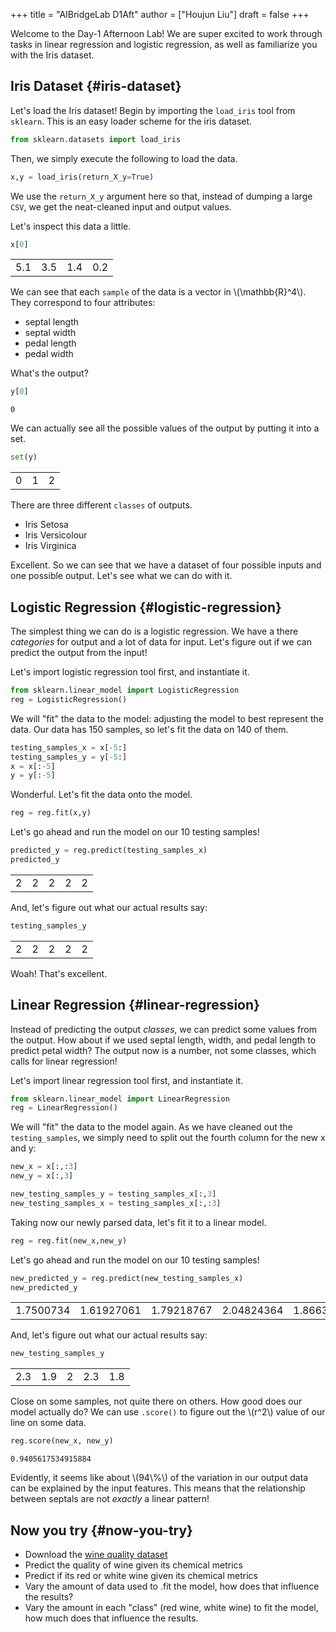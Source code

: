 +++
title = "AIBridgeLab D1Aft"
author = ["Houjun Liu"]
draft = false
+++

Welcome to the Day-1 Afternoon Lab! We are super excited to work through tasks in linear regression and logistic regression, as well as familiarize you with the Iris dataset.


## Iris Dataset {#iris-dataset}

Let's load the Iris dataset! Begin by importing the `load_iris` tool from `sklearn`. This is an easy loader scheme for the iris dataset.

```python
from sklearn.datasets import load_iris
```

Then, we simply execute the following to load the data.

```python
x,y = load_iris(return_X_y=True)
```

We use the `return_X_y` argument here so that, instead of dumping a large `CSV`, we get the neat-cleaned input and output values.

Let's inspect this data a little.

```python
x[0]
```

|     |     |     |     |
|-----|-----|-----|-----|
| 5.1 | 3.5 | 1.4 | 0.2 |

We can see that each `sample` of the data is a vector in \\(\mathbb{R}^4\\). They correspond to four attributes:

-   septal length
-   septal width
-   pedal length
-   pedal width

What's the output?

```python
y[0]
```

```text
0
```

We can actually see all the possible values of the output by putting it into a set.

```python
set(y)
```

|   |   |   |
|---|---|---|
| 0 | 1 | 2 |

There are three different `classes` of outputs.

-   Iris Setosa
-   Iris Versicolour
-   Iris Virginica

Excellent. So we can see that we have a dataset of four possible inputs and one possible output. Let's see what we can do with it.


## Logistic Regression {#logistic-regression}

The simplest thing we can do is a logistic regression. We have a there _categories_ for output and a lot of data for input. Let's figure out if we can predict the output from the input!

Let's import logistic regression tool first, and instantiate it.

```python
from sklearn.linear_model import LogisticRegression
reg = LogisticRegression()
```

We will "fit" the data to the model: adjusting the model to best represent the data. Our data has 150 samples, so let's fit the data on 140 of them.

```python
testing_samples_x = x[-5:]
testing_samples_y = y[-5:]
x = x[:-5]
y = y[:-5]
```

Wonderful. Let's fit the data onto the model.

```python
reg = reg.fit(x,y)
```

Let's go ahead and run the model on our 10 testing samples!

```python
predicted_y = reg.predict(testing_samples_x)
predicted_y
```

|   |   |   |   |   |
|---|---|---|---|---|
| 2 | 2 | 2 | 2 | 2 |

And, let's figure out what our actual results say:

```python
testing_samples_y
```

|   |   |   |   |   |
|---|---|---|---|---|
| 2 | 2 | 2 | 2 | 2 |

Woah! That's excellent.


## Linear Regression {#linear-regression}

Instead of predicting the output _classes_, we can predict some values from the output. How about if we used septal length, width, and pedal length to predict petal width? The output now is a number, not some classes, which calls for linear regression!

Let's import linear regression tool first, and instantiate it.

```python
from sklearn.linear_model import LinearRegression
reg = LinearRegression()
```

We will "fit" the data to the model again. As we have cleaned out the `testing_samples`, we simply need to split out the fourth column for the new x and y:

```python
new_x = x[:,:3]
new_y = x[:,3]

new_testing_samples_y = testing_samples_x[:,3]
new_testing_samples_x = testing_samples_x[:,:3]
```

Taking now our newly parsed data, let's fit it to a linear model.

```python
reg = reg.fit(new_x,new_y)
```

Let's go ahead and run the model on our 10 testing samples!

```python
new_predicted_y = reg.predict(new_testing_samples_x)
new_predicted_y
```

|           |            |            |            |            |
|-----------|------------|------------|------------|------------|
| 1.7500734 | 1.61927061 | 1.79218767 | 2.04824364 | 1.86638164 |

And, let's figure out what our actual results say:

```python
new_testing_samples_y
```

|     |     |   |     |     |
|-----|-----|---|-----|-----|
| 2.3 | 1.9 | 2 | 2.3 | 1.8 |

Close on some samples, not quite there on others. How good does our model actually do? We can use `.score()` to figure out the \\(r^2\\) value of our line on some data.

```python
reg.score(new_x, new_y)
```

```text
0.9405617534915884
```

Evidently, it seems like about \\(94\\%\\) of the variation in our output data can be explained by the input features. This means that the relationship between septals are not _exactly_ a linear pattern!


## Now you try {#now-you-try}

-   Download the [wine quality dataset](https://archive.ics.uci.edu/ml/datasets/Wine+Quality)
-   Predict the quality of wine given its chemical metrics
-   Predict if its red or white wine given its chemical metrics
-   Vary the amount of data used to .fit the model, how does that influence the results?
-   Vary the amount in each "class" (red wine, white wine) to fit the model, how much does that influence the results.